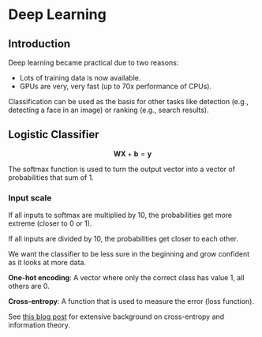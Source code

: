 # Deep Learning

## Introduction

Deep learning became practical due to two reasons:
  - Lots of training data is now available.
  - GPUs are very, very fast (up to 70x performance of CPUs).

Classification can be used as the basis for other tasks like detection (e.g., detecting a face in an image) or ranking (e.g., search results).

## Logistic Classifier

$$\mathbf{WX} + \mathbf{b} = \mathbf{y}$$

The softmax function is used to turn the output vector into a vector of probabilities that sum of 1.

### Input scale
If all inputs to softmax are multiplied by 10, the probabilities get more extreme (closer to 0 or 1).

If all inputs are divided by 10, the probabilities get closer to each other.

We want the classifier to be less sure in the beginning and grow confident as it looks at more data.

**One-hot encoding**: A vector where only the correct class has value 1, all others are 0.

**Cross-entropy**: A function that is used to measure the error (loss function).

See [this blog post](http://colah.github.io/posts/2015-09-Visual-Information/) for extensive background on cross-entropy and information theory.